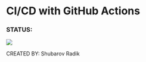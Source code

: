 # CI/CD with GitHub Actions

### STATUS: 

<img src="https://github.com/RadikShubarov/Jenkins-GithubActions-CICD-test/workflows/CI-Web-to-Ubuntu-Servers/badge.svg?branch=master"><br>

CREATED BY: Shubarov Radik
